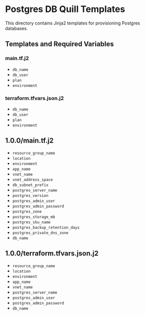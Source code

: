 # Postgres DB Quill Templates

This directory contains Jinja2 templates for provisioning Postgres databases.

## Templates and Required Variables

### main.tf.j2
- `db_name`
- `db_user`
- `plan`
- `environment`

### terraform.tfvars.json.j2
- `db_name`
- `db_user`
- `plan`
- `environment`

## 1.0.0/main.tf.j2
- `resource_group_name`
- `location`
- `environment`
- `app_name`
- `vnet_name`
- `vnet_address_space`
- `db_subnet_prefix`
- `postgres_server_name`
- `postgres_version`
- `postgres_admin_user`
- `postgres_admin_password`
- `postgres_zone`
- `postgres_storage_mb`
- `postgres_sku_name`
- `postgres_backup_retention_days`
- `postgres_private_dns_zone`
- `db_name`

## 1.0.0/terraform.tfvars.json.j2
- `resource_group_name`
- `location`
- `environment`
- `app_name`
- `vnet_name`
- `postgres_server_name`
- `postgres_admin_user`
- `postgres_admin_password`
- `db_name` 